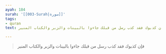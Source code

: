 ```yaml
---
ayah: 184
surah: '[[003-Surah|سورة]]'
tags:
- quran
text: فإن كذبوك فقد كذب رسل من قبلك جاءوا بالبينات والزبر والكتاب المنير

---
```

> فإن كذبوك فقد كذب رسل من قبلك جاءوا بالبينات والزبر والكتاب المنير
